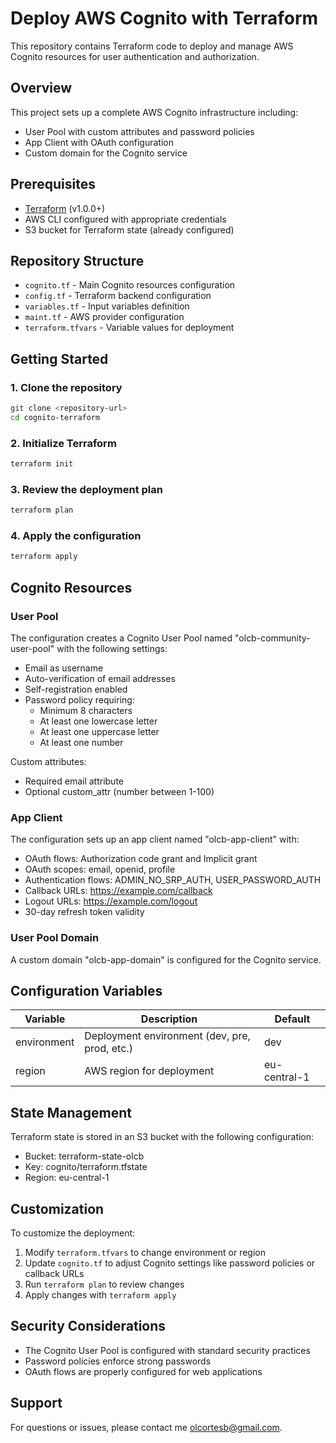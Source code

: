 # Deploy AWS Cognito with Terraform

This repository contains Terraform code to deploy and manage AWS Cognito resources for user authentication and authorization.

## Overview

This project sets up a complete AWS Cognito infrastructure including:

- User Pool with custom attributes and password policies
- App Client with OAuth configuration
- Custom domain for the Cognito service

## Prerequisites

- [Terraform](https://www.terraform.io/downloads.html) (v1.0.0+)
- AWS CLI configured with appropriate credentials
- S3 bucket for Terraform state (already configured)

## Repository Structure

- `cognito.tf` - Main Cognito resources configuration
- `config.tf` - Terraform backend configuration
- `variables.tf` - Input variables definition
- `maint.tf` - AWS provider configuration
- `terraform.tfvars` - Variable values for deployment

## Getting Started

### 1. Clone the repository

```bash
git clone <repository-url>
cd cognito-terraform
```

### 2. Initialize Terraform

```bash
terraform init
```

### 3. Review the deployment plan

```bash
terraform plan
```

### 4. Apply the configuration

```bash
terraform apply
```

## Cognito Resources

### User Pool

The configuration creates a Cognito User Pool named "olcb-community-user-pool" with the following settings:

- Email as username
- Auto-verification of email addresses
- Self-registration enabled
- Password policy requiring:
  - Minimum 8 characters
  - At least one lowercase letter
  - At least one uppercase letter
  - At least one number

Custom attributes:
- Required email attribute
- Optional custom_attr (number between 1-100)

### App Client

The configuration sets up an app client named "olcb-app-client" with:

- OAuth flows: Authorization code grant and Implicit grant
- OAuth scopes: email, openid, profile
- Authentication flows: ADMIN_NO_SRP_AUTH, USER_PASSWORD_AUTH
- Callback URLs: https://example.com/callback
- Logout URLs: https://example.com/logout
- 30-day refresh token validity

### User Pool Domain

A custom domain "olcb-app-domain" is configured for the Cognito service.

## Configuration Variables

| Variable | Description | Default |
|----------|-------------|---------|
| environment | Deployment environment (dev, pre, prod, etc.) | dev |
| region | AWS region for deployment | eu-central-1 |

## State Management

Terraform state is stored in an S3 bucket with the following configuration:
- Bucket: terraform-state-olcb
- Key: cognito/terraform.tfstate
- Region: eu-central-1

## Customization

To customize the deployment:

1. Modify `terraform.tfvars` to change environment or region
2. Update `cognito.tf` to adjust Cognito settings like password policies or callback URLs
3. Run `terraform plan` to review changes
4. Apply changes with `terraform apply`

## Security Considerations

- The Cognito User Pool is configured with standard security practices
- Password policies enforce strong passwords
- OAuth flows are properly configured for web applications

## Support

For questions or issues, please contact me olcortesb@gmail.com.